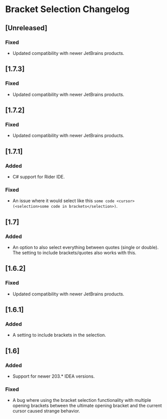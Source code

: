 # Bracket Selection Changelog

## [Unreleased]
### Fixed
- Updated compatibility with newer JetBrains products.

## [1.7.3]
### Fixed
- Updated compatibility with newer JetBrains products.

## [1.7.2]
### Fixed
- Updated compatibility with newer JetBrains products.

## [1.7.1]
### Added
- C# support for Rider IDE.

### Fixed
- An issue where it would select like this `some code <cursor>(<selection>some code in brackets</selection>)`.

## [1.7]
### Added
- An option to also select everything between quotes (single or double).  
  The setting to include brackets/quotes also works with this.

## [1.6.2]
### Fixed
- Updated compatibility with newer JetBrains products.

## [1.6.1]
### Added
- A setting to include brackets in the selection.

## [1.6]
### Added
- Support for newer 203.* IDEA versions.

### Fixed
- A bug where using the bracket selection functionality with multiple opening brackets between the ultimate opening bracket and the current cursor caused strange behavior.